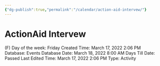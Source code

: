 ```yaml
---
{"dg-publish":true,"permalink":"/calendar/action-aid-intervew/"}
---
```


# ActionAid Intervew

(F) Day of the week: Friday
Created Time: March 17, 2022 2:06 PM
Database: Events Database
Date: March 18, 2022 8:00 AM
Days Till Date: Passed
Last Edited Time: March 17, 2022 2:06 PM
Type: Activity